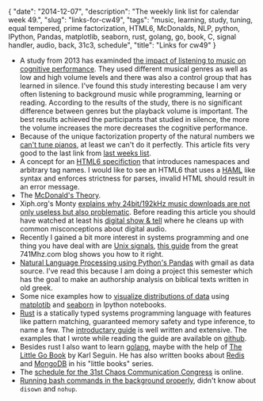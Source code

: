 {
    "date": "2014-12-07",
    "description": "The weekly link list for calendar week 49.",
    "slug": "links-for-cw49",
    "tags": "music, learning, study, tuning, equal tempered, prime factorization, HTML6, McDonalds, NLP, python, IPython, Pandas, matplotlib, seaborn, rust, golang, go, book, C, signal handler, audio, back, 31c3, schedule",
    "title": "Links for cw49"
}

-   A study from 2013 has examinded [the impact of listening to music on
    cognitive
    performance](http://www.studentpulse.com/articles/762/the-impact-of-listening-to-music-on-cognitive-performance).
    They used different musical genres as well as low and high volume
    levels and there was also a control group that has learned
    in silence. I've found this study interesting because I am very
    often listening to background music while programming, learning
    or reading. According to the results of the study, there is no
    significant difference between genres but the playback volume
    is important. The best results achieved the participants that
    studied in silence, the more the volume increases the more decreases
    the cognitive performance.
-   Because of the unique factorization property of the natural numbers
    we [can't tune
    pianos](http://blogs.scientificamerican.com/roots-of-unity/2014/11/30/the-saddest-thing-i-know-about-the-integers/),
    at least we can't do it perfectly. This article fits very good to
    the last link from [last weeks list](/posts/links-for-cw48).
-   A concept for an [HTML6 specifiction](http://html6spec.com/) that
    introduces namespaces and arbitrary tag names. I would like to see
    an HTML6 that uses a [HAML](http://haml.info/) like syntax and
    enforces strictness for parses, invalid HTML should result in an
    error message.
-   The [McDonald's
    Theory](https://medium.com/@ienjoy/mcdonalds-theory-9216e1c9da7d).
-   Xiph.org's Monty [explains why 24bit/192kHz music downloads are not
    only useless but also
    problematic](http://xiph.org/~xiphmont/demo/neil-young.html). Before
    reading this article you should have watched at least his [digital
    show & tell](http://xiph.org/video/) where he cleans up with common
    misconceptions about digital audio.
-   Recently I gained a bit more interest in systems programming and one
    thing you have deal with are [Unix
    signals](http://de.wikipedia.org/wiki/Signal_%28Unix%29), [this
    guide](http://741mhz.com/signal-handler/) from the great 741Mhz.com
    blog shows you how to it right.
-   [Natural Language Processing using Python's
    Pandas](http://engineroom.trackmaven.com/blog/monthly-challenge-natural-language-processing/)
    with gmail as data source. I've read this because I am doing a
    project this semester which has the goal to make an authorship
    analysis on biblical texts written in old greek.
-   Some nice examples how to [visualize distributions of
    data](http://nbviewer.ipython.org/github/mwaskom/seaborn/blob/master/examples/plotting_distributions.ipynb)
    using [matplotib](http://matplotlib.org/) and
    [seaborn](http://stanford.edu/~mwaskom/software/seaborn/) in
    Ipython notebooks.
-   [Rust](https://www.rust-lang.org/) is a statically typed systems
    programming language with features like pattern matching, guaranteed
    memory safety and type inference, to name a few. The [introductary
    guide](http://doc.rust-lang.org/0.12.0/guide.html) is well written
    and extensive. The examples that I wrote while reading the guide are
    available on
    [github](https://github.com/klingtnet/rust-guide-examples).
-   Besides rust I also want to learn [golang](https://www.golang.org),
    maybe with the help of [The Little Go
    Book](https://github.com/karlseguin/the-little-go-book/blob/master/en/go.md)
    by Karl Seguin. He has also written books about
    [Redis](https://github.com/karlseguin/the-little-redis-book) and
    [MongoDB](https://github.com/karlseguin/the-little-mongodb-book) in
    his "little books" series.
-   The [schedule for the 31st Chaos Communication
    Congress](https://events.ccc.de/congress/2014/Fahrplan/schedule.html)
    is online.
-   [Running bash commands in the background
    properly](http://felixmilea.com/2014/12/running-bash-commands-background-properly/),
    didn't know about `disown` and `nohup`.
